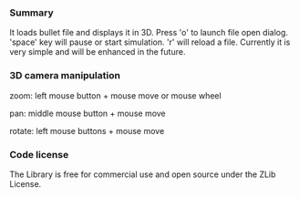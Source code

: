 ### Summary ###
It loads bullet file and displays it in 3D. Press 'o' to launch file open dialog. 'space' key will pause or start simulation. 'r' will reload a file. Currently it is very simple and will be enhanced in the future.

### 3D camera manipulation ###
zoom: left mouse button + mouse move or mouse wheel

pan: middle mouse button + mouse move

rotate: left mouse buttons + mouse move

### Code license ###
The Library is free for commercial use and open source under the ZLib License.